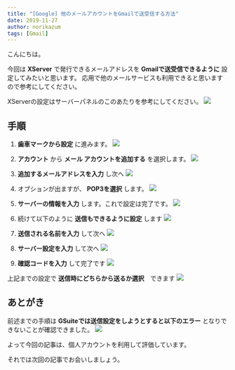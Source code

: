 ```yaml
---
title: "[Google] 他のメールアカウントをGmailで送受信する方法"
date: 2019-11-27
author: norikazum
tags: [Gmail]
---
```


こんにちは。

今回は **XServer** で発行できるメールアドレスを **Gmailで送受信できるように** 設定してみたいと思います。
応用で他のメールサービスも利用できると思いますので参考にしてください。

XServerの設定はサーバーパネルのこのあたりを参考にしてください。
![](images/how-to-send-and-receive-other-email-accounts-via-gmail-1.png)

## 手順

1. **歯車マークから設定** に進みます。
![](images/how-to-send-and-receive-other-email-accounts-via-gmail-2.png)

1. **アカウント** から **メール アカウントを追加する** を選択します。
![](images/how-to-send-and-receive-other-email-accounts-via-gmail-3.png)

1. **追加するメールアドレスを入力** し次へ
![](images/how-to-send-and-receive-other-email-accounts-via-gmail-4.png)

1. オプションが出ますが、 **POP3を選択** します。
![](images/how-to-send-and-receive-other-email-accounts-via-gmail-5.png)

1. **サーバーの情報を入力** します。これで設定は完了です。
![](images/how-to-send-and-receive-other-email-accounts-via-gmail-6.png)

1. 続けて以下のように **送信もできるように設定** します
![](images/how-to-send-and-receive-other-email-accounts-via-gmail-7.png)

1. **送信される名前を入力** して次へ
![](images/how-to-send-and-receive-other-email-accounts-via-gmail-8.png)

1. **サーバー設定を入力** して次へ
![](images/how-to-send-and-receive-other-email-accounts-via-gmail-9.png)

1. **確認コードを入力** して完了です
![](images/how-to-send-and-receive-other-email-accounts-via-gmail-10.png)

上記までの設定で **送信時にどちらから送るか選択**　できます
![](images/how-to-send-and-receive-other-email-accounts-via-gmail-11.png)

## あとがき

前述までの手順は **GSuiteでは送信設定をしようとすると以下のエラー** となりできないことが確認できました。
![](images/how-to-send-and-receive-other-email-accounts-via-gmail-12.png)

よって今回の記事は、個人アカウントを利用して評価しています。

それでは次回の記事でお会いしましょう。
